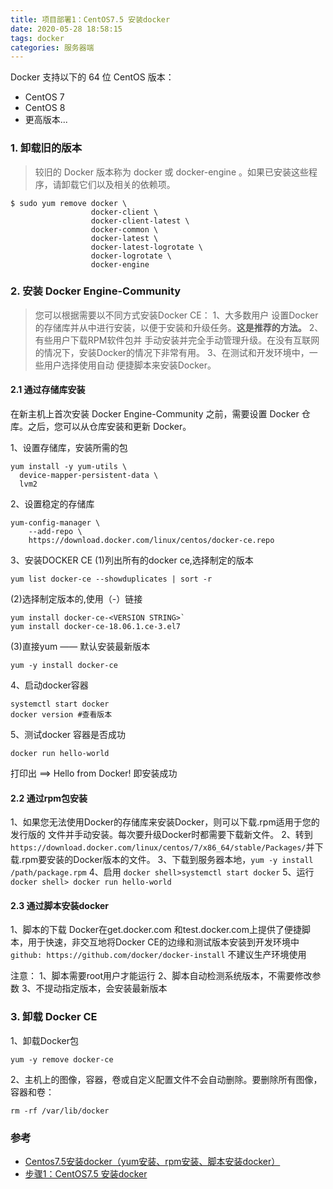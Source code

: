 ```yaml
---
title: 项目部署1：CentOS7.5 安装docker
date: 2020-05-28 18:58:15
tags: docker
categories: 服务器端
---
```


Docker 支持以下的 64 位 CentOS 版本：

- CentOS 7
- CentOS 8
- 更高版本...

### 1. 卸载旧的版本

> 较旧的 Docker 版本称为 docker 或 docker-engine 。如果已安装这些程序，请卸载它们以及相关的依赖项。 

```
$ sudo yum remove docker \
                  docker-client \
                  docker-client-latest \
                  docker-common \
                  docker-latest \
                  docker-latest-logrotate \
                  docker-logrotate \
                  docker-engine
```

### 2. 安装 Docker Engine-Community

> 您可以根据需要以不同方式安装Docker CE：
> 1、大多数用户 设置Docker的存储库并从中进行安装，以便于安装和升级任务。**这是推荐的方法。**
> 2、有些用户下载RPM软件包并 手动安装并完全手动管理升级。在没有互联网的情况下，安装Docker的情况下非常有用。
> 3、在测试和开发环境中，一些用户选择使用自动 便捷脚本来安装Docker。 

#### 2.1 通过存储库安装

在新主机上首次安装 Docker Engine-Community 之前，需要设置 Docker 仓库。之后，您可以从仓库安装和更新 Docker。 

1、设置存储库，安装所需的包

```
yum install -y yum-utils \
  device-mapper-persistent-data \
  lvm2
```

2、设置稳定的存储库

```
yum-config-manager \
    --add-repo \
    https://download.docker.com/linux/centos/docker-ce.repo
```

3、安装DOCKER CE
(1)列出所有的docker ce,选择制定的版本

```
yum list docker-ce --showduplicates | sort -r
```

(2)选择制定版本的,使用（-）链接

```
yum install docker-ce-<VERSION STRING>`
yum install docker-ce-18.06.1.ce-3.el7  
```

(3)直接yum —— 默认安装最新版本

```
yum -y install docker-ce 
```

4、启动docker容器

```
systemctl start docker
docker version #查看版本
```

5、测试docker 容器是否成功

```
docker run hello-world
```

打印出 ==> Hello from Docker! 
即安装成功

#### 2.2 通过rpm包安装

1、如果您无法使用Docker的存储库来安装Docker，则可以下载.rpm适用于您的发行版的 文件并手动安装。每次要升级Docker时都需要下载新文件。
2、转到`https://download.docker.com/linux/centos/7/x86_64/stable/Packages/`并下载.rpm要安装的Docker版本的文件。
3、下载到服务器本地，`yum -y install /path/package.rpm`
4、启用 `docker shell>systemctl start docker`
5、运行 `docker shell> docker run hello-world`

#### 2.3 通过脚本安装docker

1、脚本的下载
Docker在get.docker.com 和test.docker.com上提供了便捷脚本，用于快速，非交互地将Docker CE的边缘和测试版本安装到开发环境中
`github: https://github.com/docker/docker-install` 不建议生产环境使用

注意：
1、脚本需要root用户才能运行
2、脚本自动检测系统版本，不需要修改参数
3、不提动指定版本，会安装最新版本



### 3. 卸载 Docker CE

1、卸载Docker包

```
yum -y remove docker-ce
```



2、主机上的图像，容器，卷或自定义配置文件不会自动删除。要删除所有图像，容器和卷：

```
rm -rf /var/lib/docker
```



### 参考

+ [Centos7.5安装docker（yum安装、rpm安装、脚本安装docker）](https://blog.51cto.com/7603402/2171815)
+ [步骤1：CentOS7.5 安装docker](https://www.jianshu.com/p/3771b155283b)